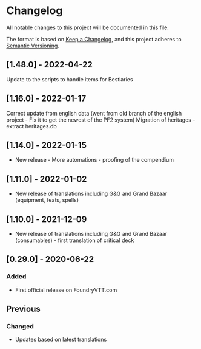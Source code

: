 # Changelog
All notable changes to this project will be documented in this file.

The format is based on [Keep a Changelog](https://keepachangelog.com/en/1.0.0/),
and this project adheres to [Semantic Versioning](https://semver.org/spec/v2.0.0.html).

## [1.48.0] - 2022-04-22
Update to the scripts to handle items for Bestiaries

## [1.16.0] - 2022-01-17
Correct update from english data (went from old branch of the english project - Fix it to get the newest of the PF2 system)
Migration of heritages - extract heritages.db

## [1.14.0] - 2022-01-15 
- New release - More automations - proofing of the compendium

## [1.11.0] - 2022-01-02 
- New release of translations including G&G and Grand Bazaar (equipment, feats, spells) 

## [1.10.0] - 2021-12-09 
- New release of translations including G&G and Grand Bazaar (consumables) - first translation of critical deck

## [0.29.0] - 2020-06-22 
### Added
- First official release on FoundryVTT.com

## Previous
### Changed
- Updates based on latest translations
